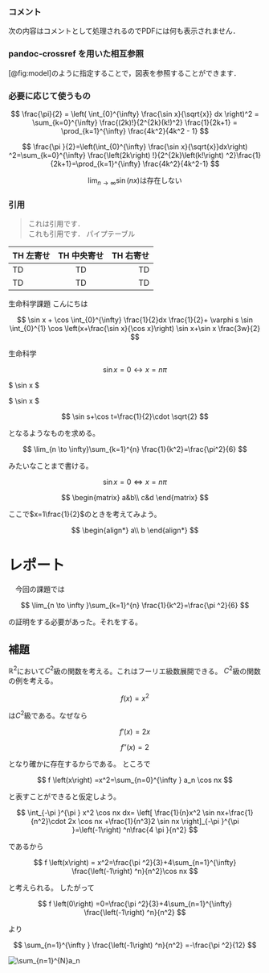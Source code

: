 
### コメント
次の内容はコメントとして処理されるのでPDFには何も表示されません．
<!-- これはコメントです -->

### pandoc-crossref を用いた相互参照
[@fig:model]のように指定することで，図表を参照することができます．

### 必要に応じて使うもの
$$
  \frac{\pi}{2} =
  \left( \int_{0}^{\infty} \frac{\sin x}{\sqrt{x}} dx \right)^2 =
  \sum_{k=0}^{\infty} \frac{(2k)!}{2^{2k}(k!)^2} \frac{1}{2k+1} =
  \prod_{k=1}^{\infty} \frac{4k^2}{4k^2 - 1}
$$

$$
\frac{\pi }{2}=\left(\int_{0}^{\infty} \frac{\sin x}{\sqrt{x}}dx\right) ^2=\sum_{k=0}^{\infty} \frac{\left(2k\right) !}{2^{2k}\left(k!\right) ^2}\frac{1}{2k+1}=\prod_{k=1}^{\infty} \frac{4k^2}{4k^2-1}
$$

$$
\lim_{n \to \infty }\sin \left(nx\right) \text{は存在しない} 
$$

### 引用
> これは引用です．  
> これも引用です．
パイプテーブル  
  
| TH 左寄せ | TH 中央寄せ | TH 右寄せ |
| :--- | :---: | ---: |
| TD | TD | TD |
| TD | TD | TD |


生命科学課題
こんにちは

$$
\sin 
x + \cos 
\int_{0}^{\infty} \frac{1}{2}dx \frac{1}{2}+ \varphi 
s
\sin \int_{0}^{1} \cos \left(x+\frac{\sin x}{\cos x}\right) 
\sin x+\sin x \frac{3w}{2}
$$

生命科学

$$
\sin x=0 \leftrightarrow x=n\pi 
$$

$
  \sin x 
$ 

$
\sin x
$

$$
\sin s+\cos t=\frac{1}{2}\cdot  \sqrt{2}
$$

となるようなものを求める。

$$
\lim_{n \to \infty}\sum_{k=1}^{n} \frac{1}{k^2}=\frac{\pi^2}{6} 
$$

みたいなことまで書ける。

$$
\sin x=0 \Leftrightarrow x=n\pi 
$$

$$
\begin{matrix}
  a&b\\ 
  c&d
\end{matrix}
$$

ここで$x=1\frac{1}{2}$のときを考えてみよう。

$$
\begin{align*}
a\\ 
b
\end{align*}
$$

# レポート
　今回の課題では
 
$$
\lim_{n \to \infty }\sum_{k=1}^{n} \frac{1}{k^2}=\frac{\pi ^2}{6} 
$$

の証明をする必要があった。それをする。

## 補題
$\mathbb{R}^2$において$C^2$級の関数を考える。これはフーリエ級数展開できる。
$C^2$級の関数の例を考える。

$$
f \left(x\right) =x^2
$$

は$C^2$級である。なぜなら

$$
f'\left(x\right) =2x
$$

$$
f''\left(x\right) =2
$$

となり確かに存在するからである。
ところで

$$
f \left(x\right) =x^2=\sum_{n=0}^{\infty } a_n \cos nx
$$

と表すことができると仮定しよう。

$$
\int_{-\pi }^{\pi } x^2 \cos nx dx= \left[ \frac{1}{n}x^2 \sin nx+\frac{1}{n^2}\cdot 2x \cos nx +\frac{1}{n^3}2 \sin nx \right]_{-\pi }^{\pi }=\left(-1\right) ^n\frac{4 \pi }{n^2}
$$

であるから

$$
f \left(x\right) = x^2=\frac{\pi ^2}{3}+4\sum_{n=1}^{\infty} \frac{\left(-1\right) ^n}{n^2}\cos nx
$$

と考えられる。
したがって

$$
f \left(0\right) =0=\frac{\pi ^2}{3}+4\sum_{n=1}^{\infty} \frac{\left(-1\right) ^n}{n^2}
$$

より

$$
\sum_{n=1}^{\infty } \frac{\left(-1\right) ^n}{n^2}
=-\frac{\pi ^2}{12}
$$

![\sum_{n=1}^{N}a_n](https://latex.codecogs.com/gif.latex?\sum_{n=1}^{N}a_n)
